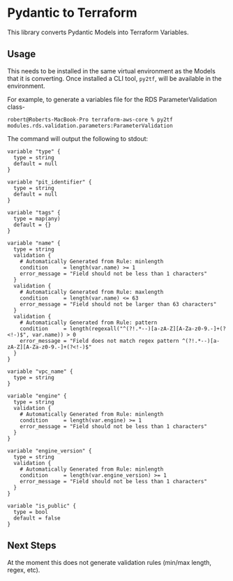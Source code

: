 # Pydantic to Terraform

This library converts Pydantic Models into Terraform Variables.


## Usage

This needs to be installed in the same virtual environment as the Models that it is converting. Once installed a CLI tool, `py2tf`, will be available in the environment.

For example, to generate a variables file for the RDS ParameterValidation class-

```shell
robert@Roberts-MacBook-Pro terraform-aws-core % py2tf modules.rds.validation.parameters:ParameterValidation
```

The command will output the following to stdout:

```hcl
variable "type" {
  type = string
  default = null
}

variable "pit_identifier" {
  type = string
  default = null
}

variable "tags" {
  type = map(any)
  default = {}
}

variable "name" {
  type = string
  validation {
    # Automatically Generated from Rule: minlength
    condition     = length(var.name) >= 1
    error_message = "Field should not be less than 1 characters"
  }
  validation {
    # Automatically Generated from Rule: maxlength
    condition     = length(var.name) <= 63
    error_message = "Field should not be larger than 63 characters"
  }
  validation {
    # Automatically Generated from Rule: pattern
    condition     = length(regexall("^(?!.*--)[a-zA-Z][A-Za-z0-9.-]+(?<!-)$", var.name)) > 0
    error_message = "Field does not match regex pattern ^(?!.*--)[a-zA-Z][A-Za-z0-9.-]+(?<!-)$"
  }
}

variable "vpc_name" {
  type = string
}

variable "engine" {
  type = string
  validation {
    # Automatically Generated from Rule: minlength
    condition     = length(var.engine) >= 1
    error_message = "Field should not be less than 1 characters"
  }
}

variable "engine_version" {
  type = string
  validation {
    # Automatically Generated from Rule: minlength
    condition     = length(var.engine_version) >= 1
    error_message = "Field should not be less than 1 characters"
  }
}

variable "is_public" {
  type = bool
  default = false
}
```


## Next Steps

At the moment this does not generate validation rules (min/max length, regex, etc).
